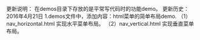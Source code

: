 更新说明：
    在demos目录下存放的是平常写代码时的功能demo。
更新历史：
    2016年4月21日
    1.demos文件中，添加内容：html菜单的简单布局demo.
    （1）nav_horizontal.html 实现水平菜单布局。
    （2）nav_vertical.html   实现垂直菜单布局。
